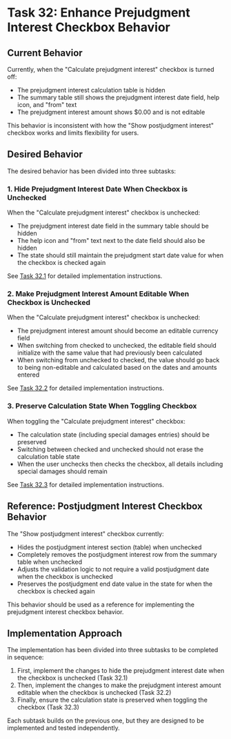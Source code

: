 # Task 32: Enhance Prejudgment Interest Checkbox Behavior

## Current Behavior

Currently, when the "Calculate prejudgment interest" checkbox is turned off:
- The prejudgment interest calculation table is hidden
- The summary table still shows the prejudgment interest date field, help icon, and "from" text
- The prejudgment interest amount shows $0.00 and is not editable

This behavior is inconsistent with how the "Show postjudgment interest" checkbox works and limits flexibility for users.

## Desired Behavior

The desired behavior has been divided into three subtasks:

### 1. Hide Prejudgment Interest Date When Checkbox is Unchecked

When the "Calculate prejudgment interest" checkbox is unchecked:
- The prejudgment interest date field in the summary table should be hidden
- The help icon and "from" text next to the date field should also be hidden
- The state should still maintain the prejudgment start date value for when the checkbox is checked again

See [Task 32.1](./32.1_Hide_Prejudgment_Interest_Date.md) for detailed implementation instructions.

### 2. Make Prejudgment Interest Amount Editable When Checkbox is Unchecked

When the "Calculate prejudgment interest" checkbox is unchecked:
- The prejudgment interest amount should become an editable currency field
- When switching from checked to unchecked, the editable field should initialize with the same value that had previously been calculated
- When switching from unchecked to checked, the value should go back to being non-editable and calculated based on the dates and amounts entered

See [Task 32.2](./32.2_Make_Prejudgment_Interest_Amount_Editable.md) for detailed implementation instructions.

### 3. Preserve Calculation State When Toggling Checkbox

When toggling the "Calculate prejudgment interest" checkbox:
- The calculation state (including special damages entries) should be preserved
- Switching between checked and unchecked should not erase the calculation table state
- When the user unchecks then checks the checkbox, all details including special damages should remain

See [Task 32.3](./32.3_Preserve_Calculation_State.md) for detailed implementation instructions.

## Reference: Postjudgment Interest Checkbox Behavior

The "Show postjudgment interest" checkbox currently:
- Hides the postjudgment interest section (table) when unchecked
- Completely removes the postjudgment interest row from the summary table when unchecked
- Adjusts the validation logic to not require a valid postjudgment date when the checkbox is unchecked
- Preserves the postjudgment end date value in the state for when the checkbox is checked again

This behavior should be used as a reference for implementing the prejudgment interest checkbox behavior.

## Implementation Approach

The implementation has been divided into three subtasks to be completed in sequence:

1. First, implement the changes to hide the prejudgment interest date when the checkbox is unchecked (Task 32.1)
2. Then, implement the changes to make the prejudgment interest amount editable when the checkbox is unchecked (Task 32.2)
3. Finally, ensure the calculation state is preserved when toggling the checkbox (Task 32.3)

Each subtask builds on the previous one, but they are designed to be implemented and tested independently.
